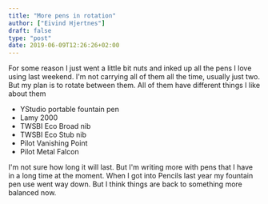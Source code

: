 ```yaml
---
title: "More pens in rotation"
author: ["Eivind Hjertnes"]
draft: false
type: "post"
date: 2019-06-09T12:26:26+02:00
---
```


For some reason I just went a little bit nuts and inked up all the pens I love using last weekend. I'm not carrying all of them all the time, usually just two. But my plan is to rotate between them. All of them have different things I like about them

-   YStudio portable fountain pen
-   Lamy 2000
-   TWSBI Eco Broad nib
-   TWSBI Eco Stub nib
-   Pilot Vanishing Point
-   Pilot Metal Falcon

I'm not sure how long it will last. But I'm writing more with pens that I have in a long time at the moment. When I got into Pencils last year my fountain pen use went way down. But I think things are back to something more balanced now.
